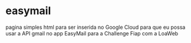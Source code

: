 # easymail
pagina simples html para ser inserida no Google Cloud para que eu possa usar a API gmail no app EasyMail para a Challenge Fiap com a LoaWeb
